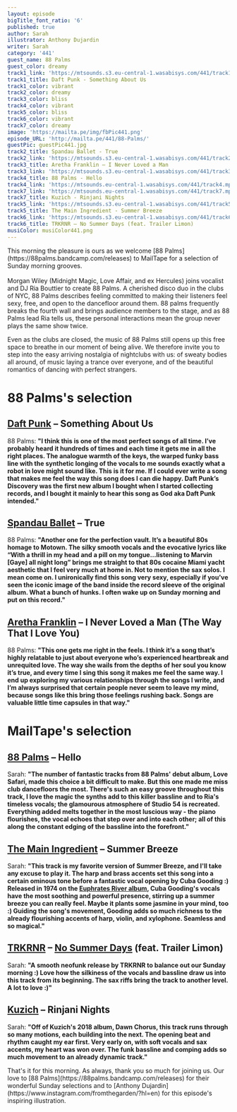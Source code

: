 ```yaml
---
layout: episode
bigTitle_font_ratio: '6'
published: true
author: Sarah
illustrator: Anthony Dujardin
writer: Sarah
category: '441'
guest_name: 88 Palms
guest_color: dreamy
track1_link: 'https://mtsounds.s3.eu-central-1.wasabisys.com/441/track1.mp3'
track1_title: Daft Punk - Something About Us
track1_color: vibrant
track2_color: dreamy
track3_color: bliss
track4_color: vibrant
track5_color: bliss
track6_color: vibrant
track7_color: dreamy
image: 'https://mailta.pe/img/fbPic441.png'
episode_URL: 'http://mailta.pe/441/88-Palms/'
guestPic: guestPic441.jpg
track2_title: Spandau Ballet - True
track2_link: 'https://mtsounds.s3.eu-central-1.wasabisys.com/441/track2.mp3'
track3_title: Aretha Franklin – I Never Loved a Man
track3_link: 'https://mtsounds.s3.eu-central-1.wasabisys.com/441/track3.mp3'
track4_title: 88 Palms - Hello
track4_link: 'https://mtsounds.eu-central-1.wasabisys.com/441/track4.mp3'
track7_link: 'https://mtsounds.eu-central-1.wasabisys.com/441/track7.mp3'
track7_title: Kuzich - Rinjani Nights
track5_link: 'https://mtsounds.s3.eu-central-1.wasabisys.com/441/track5.mp3'
track5_title: The Main Ingredient - Summer Breeze
track6_link: 'https://mtsounds.s3.eu-central-1.wasabisys.com/441/track6.mp3'
track6_title: TRKRNR – No Summer Days (feat. Trailer Limon)
musiColor: musiColor441.png
---
```

<p id="introduction">This morning the pleasure is ours as we welcome [88 Palms](https://88palms.bandcamp.com/releases) to MailTape for a selection of Sunday morning grooves.
<br><br>
Morgan Wiley (Midnight Magic, Love Affair, and ex Hercules) joins vocalist and DJ Ria Bouttier to create 88 Palms. A cherished disco duo in the clubs of NYC, 88 Palms describes feeling committed to making their listeners feel sexy, free, and open to the dancefloor around them. 88 palms frequently breaks the fourth wall and brings audience members to the stage, and as 88 Palms lead Ria tells us, these personal interactions mean the group never plays the same show twice. 
  
  Even as the clubs are closed, the music of 88 Palms still opens up this free space to breathe in our moment of being alive. We therefore invite you to step into the easy arriving nostalgia of nightclubs with us: of sweaty bodies all around, of music laying a trance over everyone, and of the beautiful romantics of dancing with perfect strangers. 
</p>

# 88 Palms's selection

## [Daft Punk](https://daftpunk.com/) – Something About Us
88 Palms: **"**I think this is one of the most perfect songs of all time. I’ve probably heard it hundreds of times and each time it gets me in all the right places. The analogue warmth of the keys, the warped funky bass line with the synthetic longing of the vocals to me sounds exactly what a robot in love might sound like. This is it for me. If I could ever write a song that makes me feel the way this song does I can die happy. Daft Punk’s Discovery was the first new album I bought when I started collecting records, and I bought it mainly to hear this song as God aka Daft Punk intended.**"**

## [Spandau Ballet](https://www.discogs.com/artist/66253-Spandau-Ballet) – True
88 Palms: **"**Another one for the perfection vault. It’s a beautiful 80s homage to Motown. The silky smooth vocals and the evocative lyrics like “With a thrill in my head and a pill on my tongue…listening to Marvin [Gaye] all night long” brings me straight to that 80s cocaine Miami yacht aesthetic that I feel very much at home in. Not to mention the sax solos. I mean come on. I unironically find this song very sexy, especially if you’ve seen the iconic image of the band inside the record sleeve of the original album. What a bunch of hunks. I often wake up on Sunday morning and put on this record.**"**

## [Aretha Franklin](https://www.npr.org/artists/15662553/aretha-franklin) – I Never Loved a Man (The Way That I Love You) 
88 Palms: **"**This one gets me right in the feels. I think it’s a song that’s highly relatable to just about everyone who’s experienced heartbreak and unrequited love. The way she wails from the depths of her soul you know it’s true, and every time I sing this song it makes me feel the same way. I end up exploring my various relationships through the songs I write, and I’m always surprised that certain people never seem to leave my mind, because songs like this bring those feelings rushing back. Songs are valuable little time capsules in that way.**"**


# MailTape's selection

## [88 Palms](https://88palms.bandcamp.com/releases)  – Hello
Sarah: **"**The number of fantastic tracks from 88 Palms' debut album, Love Safari, made this choice a bit difficult to make. But this one made me miss club dancefloors the most. There's such an easy groove throughout this track, I love the magic the synths add to this killer bassline and to Ria's timeless vocals; the glamourous atmosphere of Studio 54 is recreated. Everything added melts together in the most luscious way - the piano flourishes, the vocal echoes that step over and into each other; all of this along the constant edging of the bassline into the forefront.**"**

## [The Main Ingredient](https://www.discogs.com/artist/176085-The-Main-Ingredient) – Summer Breeze
Sarah: **"**This track is my favorite version of Summer Breeze, and I'll take any excuse to play it. The harp and brass accents set this song into a certain ominous tone before a fantastic vocal opening by Cuba Gooding :) Released in 1974 on the [Euphrates River album](https://www.discogs.com/The-Main-Ingredient-Euphrates-River/release/1047790), Cuba Gooding's vocals have the most soothing and powerful presence, stirring up a summer breeze you can really feel. Maybe it plants some jasmine in your mind, too :) Guiding the song's movement, Gooding adds so much richness to the already flourishing accents of harp, violin, and xylophone. Seamless and so magical.**"**

## [TRKRNR](https://www.facebook.com/TRKRNR/) – [No Summer Days](https://voyagefunktastique.bandcamp.com/) (feat. Trailer Limon)
Sarah: **"**A smooth neofunk release by TRKRNR to balance out our Sunday morning :) Love how the silkiness of the vocals and bassline draw us into this track from its beginning. The sax riffs bring the track to another level. A lot to love :)**"**

## [Kuzich](https://kuzich.bandcamp.com/) – Rinjani Nights
Sarah: **"**Off of Kuzich's 2018 album, Dawn Chorus, this track runs through so many motions, each building into the next. The opening beat and rhythm caught my ear first. Very early on, with soft vocals and sax accents, my heart was won over. The funk bassline and comping adds so much movement to an already dynamic track.**"**

<p id="outroduction">That's it for this morning. As always, thank you so much for joining us. Our love to [88 Palms](https://88palms.bandcamp.com/releases) for their wonderful Sunday selections and to [Anthony Dujardin](https://www.instagram.com/fromthegarden/?hl=en) for this episode's inspiring illustration.</p>
